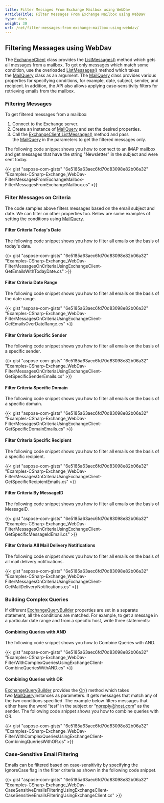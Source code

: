 ```yaml
---
title: Filter Messages From Exchange Mailbox using WebDav
ArticleTitle: Filter Messages From Exchange Mailbox using WebDav
type: docs
weight: 30
url: /net/filter-messages-from-exchange-mailbox-using-webdav/
---
```



## **Filtering Messages using WebDav**
The [ExchangeClient](https://apireference.aspose.com/email/net/aspose.email.clients.exchange.dav/exchangeclient) class provides the [ListMessages()](https://apireference.aspose.com/email/net/aspose.email.clients.exchange.dav/exchangeclient/methods/listmessages/index) method which gets all messages from a mailbox. To get only messages which match some condition, use the overloaded [ListMessages()](https://apireference.aspose.com/email/net/aspose.email.clients.exchange.dav.exchangeclient/listmessages/methods/2) method which takes the [MailQuery](https://apireference.aspose.com/email/net/aspose.email.tools.search/mailquery) class as an argument. The [MailQuery](https://apireference.aspose.com/email/net/aspose.email.tools.search/mailquery) class provides various properties for specifying conditions, for example, date, subject, sender, and recipient. In addition, the API also allows applying case-sensitivity filters for retrieving emails from the mailbox.
### **Filtering Messages**
To get filtered messages from a mailbox:

1. Connect to the Exchange server.
1. Create an instance of [MailQuery](https://apireference.aspose.com/email/net/aspose.email.tools.search/mailquery) and set the desired properties.
1. Call the [ExchangeClient.ListMessages()](https://apireference.aspose.com/email/net/aspose.email.clients.exchange.dav.exchangeclient/listmessages/methods/2) method and pass the [MailQuery](https://apireference.aspose.com/email/net/aspose.email.tools.search/mailquery) in the parameters to get the filtered messages only.

The following code snippet shows you how to connect to an IMAP mailbox and get messages that have the string "Newsletter" in the subject and were sent today.



{{< gist "aspose-com-gists" "6e5185a63aec6fd70d83098e82b06a32" "Examples-CSharp-Exchange_WebDav-FilterMessagesFromExchangeMailbox-FilterMessagesFromExchangeMailbox.cs" >}}
### **Filter Messages on Criteria**
The code samples above filters messages based on the email subject and date. We can filter on other properties too. Below are some examples of setting the conditions using [MailQuery](https://apireference.aspose.com/email/net/aspose.email.tools.search/mailquery).
#### **Filter Criteria Today's Date**
The following code snippet shows you how to filter all emails on the basis of today's date.



{{< gist "aspose-com-gists" "6e5185a63aec6fd70d83098e82b06a32" "Examples-CSharp-Exchange_WebDav-FilterMessagesOnCriteriaUsingExchangeClient-GetEmailsWithTodayDate.cs" >}}
#### **Filter Criteria Date Range**
The following code snippet shows you how to filter all emails on the basis of the date range.

{{< gist "aspose-com-gists" "6e5185a63aec6fd70d83098e82b06a32" "Examples-CSharp-Exchange_WebDav-FilterMessagesOnCriteriaUsingExchangeClient-GetEmailsOverDateRange.cs" >}}
#### **Filter Criteria Specific Sender**
The following code snippet shows you how to filter all emails on the basis of a specific sender.



{{< gist "aspose-com-gists" "6e5185a63aec6fd70d83098e82b06a32" "Examples-CSharp-Exchange_WebDav-FilterMessagesOnCriteriaUsingExchangeClient-GetSpecificSenderEmails.cs" >}}
#### **Filter Criteria Specific Domain**
The following code snippet shows you how to filter all emails on the basis of a specific domain.



{{< gist "aspose-com-gists" "6e5185a63aec6fd70d83098e82b06a32" "Examples-CSharp-Exchange_WebDav-FilterMessagesOnCriteriaUsingExchangeClient-GetSpecificDomainEmails.cs" >}}
#### **Filter Criteria Specific Recipient**
The following code snippet shows you how to filter all emails on the basis of a specific recipient.



{{< gist "aspose-com-gists" "6e5185a63aec6fd70d83098e82b06a32" "Examples-CSharp-Exchange_WebDav-FilterMessagesOnCriteriaUsingExchangeClient-GetSpecificRecipientEmails.cs" >}}
#### **Filter Criteria By MessageID**
The following code snippet shows you how to filter all emails on the basis of MessageID.



{{< gist "aspose-com-gists" "6e5185a63aec6fd70d83098e82b06a32" "Examples-CSharp-Exchange_WebDav-FilterMessagesOnCriteriaUsingExchangeClient-GetSpecificMessageIdEmail.cs" >}}
#### **Filter Criteria All Mail Delivery Notifications**
The following code snippet shows you how to filter all emails on the basis of all mail delivery notifications.



{{< gist "aspose-com-gists" "6e5185a63aec6fd70d83098e82b06a32" "Examples-CSharp-Exchange_WebDav-FilterMessagesOnCriteriaUsingExchangeClient-GetMailDeliveryNotifications.cs" >}}
### **Building Complex Queries**
If different [ExchangeQueryBuilder](https://apireference.aspose.com/email/net/aspose.email.clients.exchange/exchangequerybuilder) properties are set in a separate statement, all the conditions are matched. For example, to get a message in a particular date range and from a specific host, write three statements:
#### **Combining Queries with AND**
The following code snippet shows you how to Combine Queries with AND.



{{< gist "aspose-com-gists" "6e5185a63aec6fd70d83098e82b06a32" "Examples-CSharp-Exchange_WebDav-FilterWithComplexQueriesUsingExchangeClient-CombineQueriesWithAND.cs" >}}
#### **Combining Queries with OR**
[ExchangeQueryBuilder](https://apireference.aspose.com/email/net/aspose.email.clients.exchange/exchangequerybuilder) provides the [Or()](https://apireference.aspose.com/email/net/aspose.email.tools.search/mailquerybuilder/methods/or) method which takes two [MailQuery](https://apireference.aspose.com/email/net/aspose.email.tools.search/mailquery)instances as parameters. It gets messages that match any of the two conditions specified. The example below filters messages that either have the word “test” in the subject or “noreply@host.com” as the sender. The following code snippet shows you how to combine queries with OR.



{{< gist "aspose-com-gists" "6e5185a63aec6fd70d83098e82b06a32" "Examples-CSharp-Exchange_WebDav-FilterWithComplexQueriesUsingExchangeClient-CombiningQueriesWithOR.cs" >}}
### **Case-Sensitive Email Filtering**
Emails can be filtered based on case-sensitivity by specifying the IgnoreCase flag in the filter criteria as shown in the following code snippet.



{{< gist "aspose-com-gists" "6e5185a63aec6fd70d83098e82b06a32" "Examples-CSharp-Exchange_WebDav-CaseSensitiveEmailsFilteringUsingExchangeClient-CaseSensitiveEmailsFilteringUsingExchangeClient.cs" >}}
